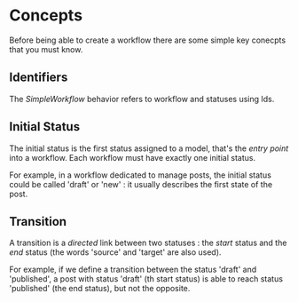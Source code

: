# Concepts

Before being able to create a workflow there are some simple key conecpts that you must know.

## Identifiers

The *SimpleWorkflow* behavior refers to workflow and statuses using Ids. 

 
## Initial Status

The initial status is the first status assigned to a model, that's the *entry point* into a workflow. Each
workflow must have exactly one initial status.

For example, in a workflow dedicated to manage posts, the initial status could be called 'draft' or 'new' : it usually
describes the first state of the post. 


## Transition

A transition is a *directed* link between two statuses : the *start* status and the *end* status (the words
'source' and 'target' are also used).

For example, if we define a transition between the status 'draft' and 'published', a post with status 'draft' (th start status) is able to
reach status 'published' (the end status), but not the opposite.

  

